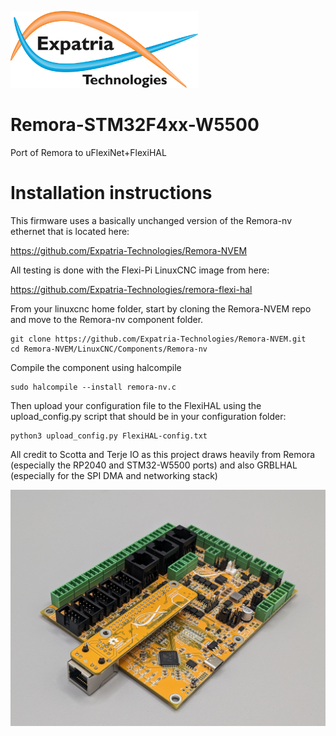 ![Logo](/readme_images/logo_sm.jpg)
# Remora-STM32F4xx-W5500
Port of Remora to uFlexiNet+FlexiHAL

# Installation instructions
This firmware uses a basically unchanged version of the Remora-nv ethernet that is located here:

https://github.com/Expatria-Technologies/Remora-NVEM

All testing is done with the Flexi-Pi LinuxCNC image from here:

https://github.com/Expatria-Technologies/remora-flexi-hal

From your linuxcnc home folder, start by cloning the Remora-NVEM repo and move to the Remora-nv component folder.
```
git clone https://github.com/Expatria-Technologies/Remora-NVEM.git
cd Remora-NVEM/LinuxCNC/Components/Remora-nv
```

Compile the component using halcompile
```
sudo halcompile --install remora-nv.c
```

Then upload your configuration file to the FlexiHAL using the upload_config.py script that should be in your configuration folder:
```
python3 upload_config.py FlexiHAL-config.txt
```

All credit to Scotta and Terje IO as this project draws heavily from Remora (especially the RP2040 and STM32-W5500 ports) and also GRBLHAL (especially for the SPI DMA and networking stack)

<img src="/readme_images/Board_installed.jpg" width="800">
